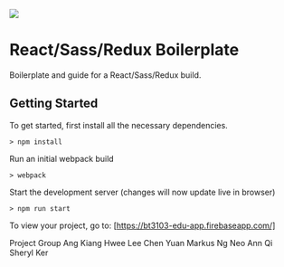 ![](http://i.imgur.com/DUiL9yn.png)

# React/Sass/Redux Boilerplate

Boilerplate and guide for a React/Sass/Redux build.

## Getting Started

To get started, first install all the necessary dependencies.
```
> npm install
```

Run an initial webpack build
```
> webpack
```

Start the development server (changes will now update live in browser)
```
> npm run start
```

To view your project, go to: [https://bt3103-edu-app.firebaseapp.com/]

Project Group
Ang Kiang Hwee
Lee Chen Yuan
Markus Ng 
Neo Ann Qi
Sheryl Ker

